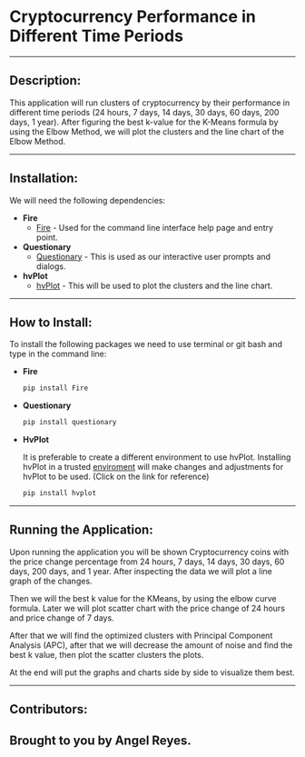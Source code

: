 # Cryptocurrency Performance in Different Time Periods
---

##  Description:

This application will run clusters of cryptocurrency by their performance in different time periods (24 hours, 7 days, 14 days, 30 days, 60 days, 200 days, 1 year). After figuring the best k-value for the K-Means formula by using the Elbow Method, we will plot the clusters and the line chart of the Elbow Method.

--- 

## Installation:

We will need the following dependencies:
* **Fire**
  * [Fire](https://github.com/google/python-fire) - Used for the command line interface help page and entry point.
* **Questionary**
  * [Questionary](https://github.com/tmbo/questionary) - This is used as our interactive user prompts and dialogs.
* **hvPlot**
  * [hvPlot](https://github.com/holoviz/hvplot) - This will be used to plot the clusters and the line chart.
---

## How to Install:

To install the following packages we need to use terminal or git bash and type in the command line:

* **Fire**
    ```python
    pip install Fire
    ```
* **Questionary**
    ```python
    pip install questionary
    ```
* **HvPlot**
  
  It is preferable to create a different environment to use hvPlot. Installing hvPlot in a trusted [enviroment](https://hvplot.holoviz.org/developer_guide/index.html#id7) will make changes and adjustments for hvPlot to be used. (Click on the link for reference)
  ```python
  pip install hvplot
  ```

---


## Running the Application:
Upon running the application you will be shown Cryptocurrency coins with the price change percentage from 24 hours, 7 days, 14 days, 30 days, 60 days, 200 days, and 1 year. After inspecting the data we will plot a line graph of the changes. 

Then we will the best k value for the KMeans, by using the elbow curve formula. Later we will plot scatter chart with the price change of 24 hours and price change of 7 days.

After that we will find the optimized clusters with Principal Component Analysis (APC), after that we will decrease the amount of noise and find the best k value, then plot the scatter clusters the plots.

At the end will put the graphs and charts side by side to visualize them best.

---

## Contributors:
Brought to you by Angel Reyes.
---